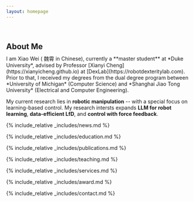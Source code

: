 ```yaml
---
layout: homepage
---
```


<h1 id="about-me"></h1>

<h2 style="margin: 60px 0px 10px;">About Me</h2>
I am Xiao Wei ( 魏霄 in Chinese), currently a **master student** at *Duke University*, advised by Professor [Xianyi Cheng](https://xianyicheng.github.io) at [DexLab](https://robotdexteritylab.com). Prior to that, I received my degrees from the dual degree program between *University of Michigan* (Computer Science) and *Shanghai Jiao Tong University* (Electrical and Computer Engineering).

My current research lies in **robotic manipulation** -- with a special focus on learning-based control. My research intersts expands **LLM for robot learning**, **data-efficient LfD**, and **control with force feedback**.

<!-- 
<strong style="color:#e74d3c; font-weight:600">

</strong> 
-->

{% include_relative _includes/news.md %}

<!--
{% include_relative _includes/profession.md %}
-->

{% include_relative _includes/education.md %}

{% include_relative _includes/publications.md %}

{% include_relative _includes/teaching.md %}

<!--
{% include_relative _includes/talks.md %}
-->

{% include_relative _includes/services.md %}

{% include_relative _includes/award.md %}

<!--
{% include_relative _includes/patent.md %}
-->

{% include_relative _includes/contact.md %}
